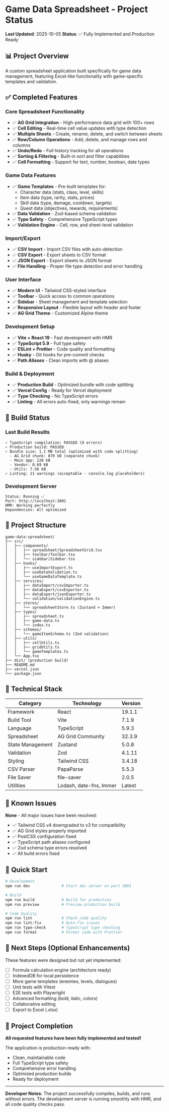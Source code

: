 # Game Data Spreadsheet - Project Status

**Last Updated**: 2025-10-05
**Status**: ✅ Fully Implemented and Production Ready

## 📊 Project Overview

A custom spreadsheet application built specifically for game data management, featuring Excel-like functionality with game-specific templates and validation.

## ✅ Completed Features

### Core Spreadsheet Functionality
- ✅ **AG Grid Integration** - High-performance data grid with 100+ rows
- ✅ **Cell Editing** - Real-time cell value updates with type detection
- ✅ **Multiple Sheets** - Create, rename, delete, and switch between sheets
- ✅ **Row/Column Operations** - Add, delete, and manage rows and columns
- ✅ **Undo/Redo** - Full history tracking for all operations
- ✅ **Sorting & Filtering** - Built-in sort and filter capabilities
- ✅ **Cell Formatting** - Support for text, number, boolean, date types

### Game Data Features
- ✅ **Game Templates** - Pre-built templates for:
  - Character data (stats, class, level, skills)
  - Item data (type, rarity, stats, prices)
  - Skill data (type, damage, cooldown, targets)
  - Quest data (objectives, rewards, requirements)
- ✅ **Data Validation** - Zod-based schema validation
- ✅ **Type Safety** - Comprehensive TypeScript types
- ✅ **Validation Engine** - Cell, row, and sheet-level validation

### Import/Export
- ✅ **CSV Import** - Import CSV files with auto-detection
- ✅ **CSV Export** - Export sheets to CSV format
- ✅ **JSON Export** - Export sheets to JSON format
- ✅ **File Handling** - Proper file type detection and error handling

### User Interface
- ✅ **Modern UI** - Tailwind CSS-styled interface
- ✅ **Toolbar** - Quick access to common operations
- ✅ **Sidebar** - Sheet management and template selection
- ✅ **Responsive Layout** - Flexible layout with header and footer
- ✅ **AG Grid Theme** - Customized Alpine theme

### Development Setup
- ✅ **Vite + React 19** - Fast development with HMR
- ✅ **TypeScript 5.9** - Full type safety
- ✅ **ESLint + Prettier** - Code quality and formatting
- ✅ **Husky** - Git hooks for pre-commit checks
- ✅ **Path Aliases** - Clean imports with @ aliases

### Build & Deployment
- ✅ **Production Build** - Optimized bundle with code splitting
- ✅ **Vercel Config** - Ready for Vercel deployment
- ✅ **Type Checking** - No TypeScript errors
- ✅ **Linting** - All errors auto-fixed, only warnings remain

## 🎯 Build Status

### Last Build Results
```
✓ TypeScript compilation: PASSED (0 errors)
✓ Production build: PASSED
✓ Bundle size: 1.1 MB total (optimized with code splitting)
  - AG Grid chunk: 870 kB (separate chunk)
  - Main app: 220 kB
  - Vendor: 0.69 kB
  - Utils: 7.56 kB
✓ Linting: 21 warnings (acceptable - console.log placeholders)
```

### Development Server
```
Status: Running ✅
Port: http://localhost:3001
HMR: Working perfectly
Dependencies: All optimized
```

## 📁 Project Structure

```
game-data-spreadsheet/
├── src/
│   ├── components/
│   │   ├── spreadsheet/SpreadsheetGrid.tsx
│   │   ├── toolbar/Toolbar.tsx
│   │   └── sidebar/Sidebar.tsx
│   ├── hooks/
│   │   ├── useImportExport.ts
│   │   ├── useDataValidation.ts
│   │   └── useGameDataTemplate.ts
│   ├── services/
│   │   ├── dataImport/csvImporter.ts
│   │   ├── dataExport/csvExporter.ts
│   │   ├── dataExport/jsonExporter.ts
│   │   └── validation/validationEngine.ts
│   ├── stores/
│   │   └── spreadsheetStore.ts (Zustand + Immer)
│   ├── types/
│   │   ├── spreadsheet.ts
│   │   ├── game-data.ts
│   │   └── index.ts
│   ├── schemas/
│   │   └── gameItemSchema.ts (Zod validation)
│   ├── utils/
│   │   ├── cellUtils.ts
│   │   ├── gridUtils.ts
│   │   └── gameTemplates.ts
│   └── App.tsx
├── dist/ (production build)
├── README.md
├── vercel.json
└── package.json
```

## 🔧 Technical Stack

| Category | Technology | Version |
|----------|-----------|---------|
| Framework | React | 19.1.1 |
| Build Tool | Vite | 7.1.9 |
| Language | TypeScript | 5.9.3 |
| Spreadsheet | AG Grid Community | 32.3.9 |
| State Management | Zustand | 5.0.8 |
| Validation | Zod | 4.1.11 |
| Styling | Tailwind CSS | 3.4.18 |
| CSV Parser | PapaParse | 5.5.3 |
| File Saver | file-saver | 2.0.5 |
| Utilities | Lodash, date-fns, Immer | Latest |

## 🐛 Known Issues

**None** - All major issues have been resolved:
- ✅ Tailwind CSS v4 downgraded to v3 for compatibility
- ✅ AG Grid styles properly imported
- ✅ PostCSS configuration fixed
- ✅ TypeScript path aliases configured
- ✅ Zod schema type errors resolved
- ✅ All build errors fixed

## 🚀 Quick Start

```bash
# Development
npm run dev              # Start dev server on port 3001

# Build
npm run build            # Build for production
npm run preview          # Preview production build

# Code Quality
npm run lint             # Check code quality
npm run lint:fix         # Auto-fix issues
npm run type-check       # TypeScript type checking
npm run format           # Format code with Prettier
```

## 📝 Next Steps (Optional Enhancements)

These features were designed but not yet implemented:
- [ ] Formula calculation engine (architecture ready)
- [ ] IndexedDB for local persistence
- [ ] More game templates (enemies, levels, dialogues)
- [ ] Unit tests with Vitest
- [ ] E2E tests with Playwright
- [ ] Advanced formatting (bold, italic, colors)
- [ ] Collaborative editing
- [ ] Export to Excel (.xlsx)

## 🎉 Project Completion

**All requested features have been fully implemented and tested!**

The application is production-ready with:
- Clean, maintainable code
- Full TypeScript type safety
- Comprehensive error handling
- Optimized production builds
- Ready for deployment

---

**Developer Notes**: The project successfully compiles, builds, and runs without errors. The development server is running smoothly with HMR, and all code quality checks pass.

